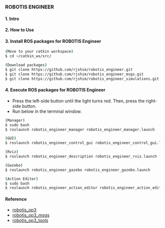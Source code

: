 ### ROBOTIS ENGINEER

#### 1. Intro

#### 2. How to Use

#### 3. Install ROS packages for ROBOTIS Engineer
```sh
(Move to your catkin workspace)
$ cd ~/catkin_ws/src/

(Download packages)
$ git clone https://github.com/rjshim/robotis_engineer.git
$ git clone https://github.com/rjshim/robotis_engineer_msgs.git
$ git clone https://github.com/rjshim/robotis_engineer_simulations.git
```

#### 4. Execute ROS packages for ROBOTIS Engineer
- Press the left-side button until the light turns red. Then, press the right-side button.
- Run below in the terminal window.

```sh
(Manager)
$ sudo bash
$ roslaunch robotis_engineer_manager robotis_engineer_manager.launch

(GUI)
$ roslaunch robotis_engineer_control_gui robotis_engineer_control_gui.launch

(Rviz)
$ roslaunch robotis_engineer_description robotis_engineer_rviz.launch

(Gazebo)
$ roslaunch robotis_engineer_gazebo robotis_engineer_gazebo.launch

(Action Editor)
$ sudo bash
$ roslaunch robotis_engineer_action_editor robotis_engineer_action_editor.launch
```

#### Reference
- [robotis_op3](https://github.com/ROBOTIS-GIT/ROBOTIS-OP3)
- [robotis_op3_msgs](https://github.com/ROBOTIS-GIT/ROBOTIS-OP3-msgs)
- [robotis_op3_tools](https://github.com/ROBOTIS-GIT/ROBOTIS-OP3-Tools)
